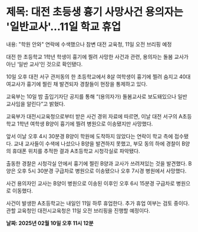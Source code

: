 # **제목: 대전 초등생 흉기 사망사건 용의자는 '일반교사'…11일 학교 휴업**

  내용: "학원 안와" 연락에 수색했으나 참변 대전 교육청, 11일 오전 브리핑 예정    

대전 한 초등학교 1학년 학생이 흉기에 찔려 사망한 사건과 관련, 용의자는 돌봄 교사가 아닌 ‘일반 교사’인 것으로 확인됐다.    

10일 오후 대전 서구 관저동의 한 초등학교에서 8살 여학생이 흉기에 찔려 숨지고 40대 여교사가 흉기에 찔린 채 발견되자 경찰들이 현장을 통제하고 있다.    

교육부는 10일 밤 출입기자단 공지를 통해 “(용의자가) 돌봄교사로 보도돼있으나 일반 교사임을 알린다”고 밝혔다.    

교육부가 대전시교육청으로부터 받은 사건 경위 자료에 따르면, 이날 대전 서구의 A초등학교 1학년 여학생 B양이 흉기에 찔려 병원으로 이송됐지만 사망했다.    

앞서 이날 오후 4시 30분경 B양이 학원에 도착하지 않았다는 연락이 학교 측에 접수됐다. 교내 교사들이 수색에 나섰으나 B양을 발견하지 못했고, 부모 동의 하에 경찰이 B양의 휴대폰 위치를 추적한 결과 A초등학교 시청각실로 파악됐다.    

출동한 경찰은 시청각실 안에서 흉기에 찔린 B양과 교사가 쓰려져있는 것을 발견했다. B양은 오후 5시 30분경 구급차로 병원으로 이송됐으나 오후 7시경 병원에서 사망했다.    

사건 용의자인 교사는 B양이 병원으로 이송된 이후인 오후 6시 15분경 구급차로 병원으로 이동했다.    

사건이 발생한 A초등학교는 내일인 11일 하루 휴업한다. 추가 휴업 여부는 검토 중이다. 관할 교육청인 대전시교육청은 11일 오전 브리핑을 진행할 예정이다.

  **날짜: 2025년 02월 10일 오후 11시 12분**